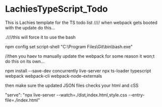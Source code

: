 # LachiesTypeScript_Todo
This is Lachies template for the TS todo list
//// when webpack gets booted with the update do this...

.////this will force it to use the bash

npm config set script-shell "C:\\Program Files\\Git\\bin\\bash.exe"


//then you haev to manually update the webpack for some reason it won;t do this on its own... 

npm install --save-dev concurrently live-server npx ts-loader typescript webpack webpack-cli webpack-node-externals

then make sure the updated JSON files checks your html and cSS

"serve": "npx live-server --watch=./dist,index.html,style.css --entry-file=./index.html"
